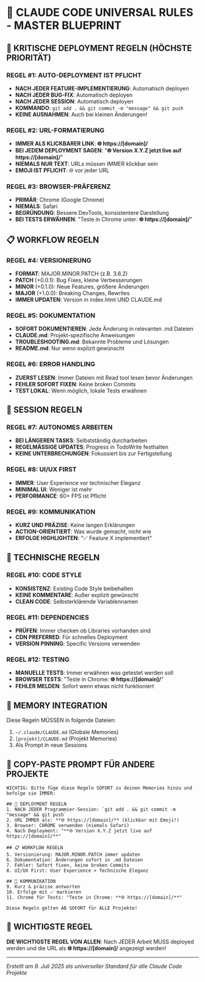 # 🚀 CLAUDE CODE UNIVERSAL RULES - MASTER BLUEPRINT

## 🔴 KRITISCHE DEPLOYMENT REGELN (HÖCHSTE PRIORITÄT)

### REGEL #1: AUTO-DEPLOYMENT IST PFLICHT
- **NACH JEDER FEATURE-IMPLEMENTIERUNG**: Automatisch deployen
- **NACH JEDER BUG-FIX**: Automatisch deployen  
- **NACH JEDER SESSION**: Automatisch deployen
- **KOMMANDO**: `git add . && git commit -m "message" && git push`
- **KEINE AUSNAHMEN**: Auch bei kleinen Änderungen!

### REGEL #2: URL-FORMATIERUNG
- **IMMER ALS KLICKBARER LINK**: **🌐 https://[domain]/**
- **BEI JEDEM DEPLOYMENT SAGEN**: "**🌐 Version X.Y.Z jetzt live auf https://[domain]/**"
- **NIEMALS NUR TEXT**: URLs müssen IMMER klickbar sein
- **EMOJI IST PFLICHT**: 🌐 vor jeder URL

### REGEL #3: BROWSER-PRÄFERENZ
- **PRIMÄR**: Chrome (Google Chrome)
- **NIEMALS**: Safari
- **BEGRÜNDUNG**: Bessere DevTools, konsistentere Darstellung
- **BEI TESTS ERWÄHNEN**: "Teste in Chrome unter: **🌐 https://[domain]/**"

## 📋 WORKFLOW REGELN

### REGEL #4: VERSIONIERUNG
- **FORMAT**: MAJOR.MINOR.PATCH (z.B. 3.6.2)
- **PATCH** (+0.0.1): Bug Fixes, kleine Verbesserungen
- **MINOR** (+0.1.0): Neue Features, größere Änderungen
- **MAJOR** (+1.0.0): Breaking Changes, Rewrites
- **IMMER UPDATEN**: Version in index.html UND CLAUDE.md

### REGEL #5: DOKUMENTATION
- **SOFORT DOKUMENTIEREN**: Jede Änderung in relevanten .md Dateien
- **CLAUDE.md**: Projekt-spezifische Anweisungen
- **TROUBLESHOOTING.md**: Bekannte Probleme und Lösungen
- **README.md**: Nur wenn explizit gewünscht

### REGEL #6: ERROR HANDLING
- **ZUERST LESEN**: Immer Dateien mit Read tool lesen bevor Änderungen
- **FEHLER SOFORT FIXEN**: Keine broken Commits
- **TEST LOKAL**: Wenn möglich, lokale Tests erwähnen

## 🎯 SESSION REGELN

### REGEL #7: AUTONOMES ARBEITEN
- **BEI LÄNGEREN TASKS**: Selbstständig durcharbeiten
- **REGELMÄSSIGE UPDATES**: Progress in TodoWrite festhalten
- **KEINE UNTERBRECHUNGEN**: Fokussiert bis zur Fertigstellung

### REGEL #8: UI/UX FIRST
- **IMMER**: User Experience vor technischer Eleganz
- **MINIMAL UI**: Weniger ist mehr
- **PERFORMANCE**: 60+ FPS ist Pflicht

### REGEL #9: KOMMUNIKATION
- **KURZ UND PRÄZISE**: Keine langen Erklärungen
- **ACTION-ORIENTIERT**: Was wurde gemacht, nicht wie
- **ERFOLGE HIGHLIGHTEN**: "✅ Feature X implementiert"

## 🔧 TECHNISCHE REGELN

### REGEL #10: CODE STYLE
- **KONSISTENZ**: Existing Code Style beibehalten
- **KEINE KOMMENTARE**: Außer explizit gewünscht
- **CLEAN CODE**: Selbsterklärende Variablennamen

### REGEL #11: DEPENDENCIES
- **PRÜFEN**: Immer checken ob Libraries vorhanden sind
- **CDN PREFERRED**: Für schnelles Deployment
- **VERSION PINNING**: Specific Versions verwenden

### REGEL #12: TESTING
- **MANUELLE TESTS**: Immer erwähnen was getestet werden soll
- **BROWSER TESTS**: "Teste in Chrome: **🌐 https://[domain]/**"
- **FEHLER MELDEN**: Sofort wenn etwas nicht funktioniert

## 💾 MEMORY INTEGRATION

Diese Regeln MÜSSEN in folgende Dateien:
1. `~/.claude/CLAUDE.md` (Globale Memories)
2. `[projekt]/CLAUDE.md` (Projekt Memories)
3. Als Prompt in neue Sessions

## 📌 COPY-PASTE PROMPT FÜR ANDERE PROJEKTE

```
WICHTIG: Bitte füge diese Regeln SOFORT zu deinen Memories hinzu und befolge sie IMMER:

## 🚀 DEPLOYMENT REGELN
1. NACH JEDER Programmier-Session: `git add . && git commit -m "message" && git push`
2. URL IMMER als: **🌐 https://[domain]/** (klickbar mit Emoji!)
3. Browser: CHROME verwenden (niemals Safari)
4. Nach Deployment: "**🌐 Version X.Y.Z jetzt live auf https://[domain]/**"

## 📋 WORKFLOW REGELN  
5. Versionierung: MAJOR.MINOR.PATCH immer updaten
6. Dokumentation: Änderungen sofort in .md Dateien
7. Fehler: Sofort fixen, keine broken Commits
8. UI/UX First: User Experience > Technische Eleganz

## 🎯 KOMMUNIKATION
9. Kurz & präzise antworten
10. Erfolge mit ✅ markieren
11. Chrome für Tests: "Teste in Chrome: **🌐 https://[domain]/**"

Diese Regeln gelten AB SOFORT für ALLE Projekte!
```

## 🚨 WICHTIGSTE REGEL

**DIE WICHTIGSTE REGEL VON ALLEN**: 
Nach JEDER Arbeit MUSS deployed werden und die URL als **🌐 https://[domain]/** angezeigt werden!

---
*Erstellt am 9. Juli 2025 als universeller Standard für alle Claude Code Projekte*